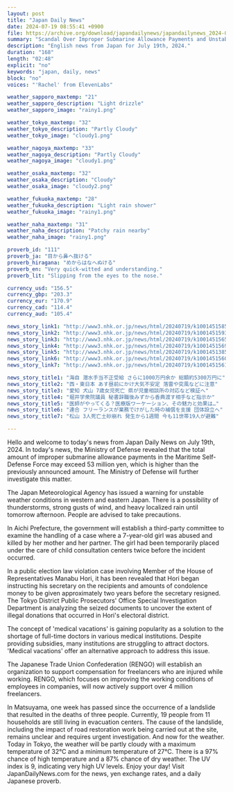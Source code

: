 ```yaml
---
layout: post
title: "Japan Daily News"
date: 2024-07-19 08:55:41 +0900
file: https://archive.org/download/japandailynews/japandailynews_2024-07-19.mp3
summary: "Scandal Over Improper Submarine Allowance Payments and Unstable Weather Forecast, & more…"
description: "English news from Japan for July 19th, 2024."
duration: "168"
length: "02:48"
explicit: "no"
keywords: "japan, daily, news"
block: "no"
voices: "'Rachel' from ElevenLabs"

weather_sapporo_maxtemp: "21"
weather_sapporo_description: "Light drizzle"
weather_sapporo_image: "rainy1.png"

weather_tokyo_maxtemp: "32"
weather_tokyo_description: "Partly Cloudy"
weather_tokyo_image: "cloudy1.png"

weather_nagoya_maxtemp: "33"
weather_nagoya_description: "Partly Cloudy"
weather_nagoya_image: "cloudy1.png"

weather_osaka_maxtemp: "32"
weather_osaka_description: "Cloudy"
weather_osaka_image: "cloudy2.png"

weather_fukuoka_maxtemp: "28"
weather_fukuoka_description: "Light rain shower"
weather_fukuoka_image: "rainy1.png"

weather_naha_maxtemp: "31"
weather_naha_description: "Patchy rain nearby"
weather_naha_image: "rainy1.png"

proverb_id: "111"
proverb_ja: "目から鼻へ抜ける"
proverb_hiragana: "めからはなへぬける"
proverb_en: "Very quick-witted and understanding."
proverb_lit: "Slipping from the eyes to the nose."

currency_usd: "156.5"
currency_gbp: "203.3"
currency_eur: "170.9"
currency_cad: "114.4"
currency_aud: "105.4"

news_story_link1: "http://www3.nhk.or.jp/news/html/20240719/k10014515851000.html"
news_story_link2: "http://www3.nhk.or.jp/news/html/20240719/k10014515931000.html"
news_story_link3: "http://www3.nhk.or.jp/news/html/20240719/k10014515651000.html"
news_story_link4: "http://www3.nhk.or.jp/news/html/20240719/k10014515691000.html"
news_story_link5: "http://www3.nhk.or.jp/news/html/20240719/k10014513851000.html"
news_story_link6: "http://www3.nhk.or.jp/news/html/20240719/k10014515601000.html"
news_story_link7: "http://www3.nhk.or.jp/news/html/20240719/k10014515611000.html"

news_story_title1: "海自 潜水手当不正受給 さらに1000万円余か 総額約5300万円に"
news_story_title2: "西・東日本 あす昼前にかけ大気不安定 落雷や突風などに注意"
news_story_title3: "愛知 犬山 7歳女児死亡 県が児童相談所の対応など検証へ"
news_story_title4: "堀井学衆院議員 秘書辞職後みずから香典渡す相手など指示か"
news_story_title5: "医師がやってくる？医療版ワーケーション、その魅力と効果は…"
news_story_title6: "連合 フリーランスが業務でけがした時の補償を支援 団体設立へ"
news_story_title7: "松山 3人死亡土砂崩れ 発生から1週間 今も11世帯19人が避難"

---
```


Hello and welcome to today's news from Japan Daily News on July 19th, 2024. In today's news, the Ministry of Defense revealed that the total amount of improper submarine allowance payments in the Maritime Self-Defense Force may exceed 53 million yen, which is higher than the previously announced amount. The Ministry of Defense will further investigate this matter.

The Japan Meteorological Agency has issued a warning for unstable weather conditions in western and eastern Japan. There is a possibility of thunderstorms, strong gusts of wind, and heavy localized rain until tomorrow afternoon. People are advised to take precautions.

In Aichi Prefecture, the government will establish a third-party committee to examine the handling of a case where a 7-year-old girl was abused and killed by her mother and her partner. The girl had been temporarily placed under the care of child consultation centers twice before the incident occurred.

In a public election law violation case involving Member of the House of Representatives Manabu Hori, it has been revealed that Hori began instructing his secretary on the recipients and amounts of condolence money to be given approximately two years before the secretary resigned. The Tokyo District Public Prosecutors' Office Special Investigation Department is analyzing the seized documents to uncover the extent of illegal donations that occurred in Hori's electoral district.

The concept of 'medical vacations' is gaining popularity as a solution to the shortage of full-time doctors in various medical institutions. Despite providing subsidies, many institutions are struggling to attract doctors. 'Medical vacations' offer an alternative approach to address this issue.

The Japanese Trade Union Confederation (RENGO) will establish an organization to support compensation for freelancers who are injured while working. RENGO, which focuses on improving the working conditions of employees in companies, will now actively support over 4 million freelancers.

In Matsuyama, one week has passed since the occurrence of a landslide that resulted in the deaths of three people. Currently, 19 people from 11 households are still living in evacuation centers. The cause of the landslide, including the impact of road restoration work being carried out at the site, remains unclear and requires urgent investigation. And now for the weather. Today in Tokyo, the weather will be partly cloudy with a maximum temperature of 32°C and a minimum temperature of 27°C. There is a 97% chance of high temperature and a 87% chance of dry weather. The UV index is 9, indicating very high UV levels. Enjoy your day!  Visit JapanDailyNews.com for the news, yen exchange rates, and a daily Japanese proverb.
